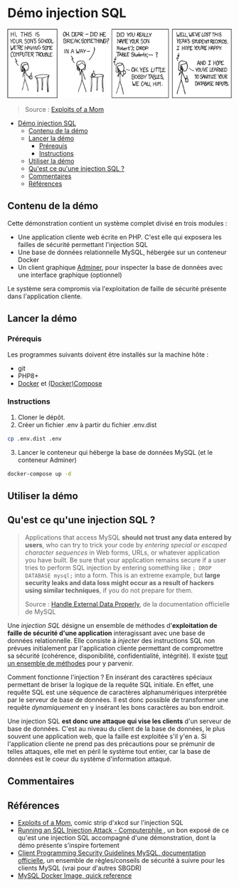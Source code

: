 # Démo injection SQL

![](assets/exploits_of_a_mom.png)

> Source : [Exploits of a Mom](https://xkcd.com/327/)

- [Démo injection SQL](#démo-injection-sql)
  - [Contenu de la démo](#contenu-de-la-démo)
  - [Lancer la démo](#lancer-la-démo)
    - [Prérequis](#prérequis)
    - [Instructions](#instructions)
  - [Utiliser la démo](#utiliser-la-démo)
  - [Qu'est ce qu'une injection SQL ?](#quest-ce-quune-injection-sql-)
  - [Commentaires](#commentaires)
  - [Références](#références)


## Contenu de la démo

Cette démonstration contient un système complet divisé en trois modules :

- Une application cliente web écrite en PHP. C'est elle qui exposera les failles de sécurité permettant l'injection SQL
- Une base de données relationnelle MySQL, hébergée sur un conteneur Docker
- Un client graphique [Adminer](https://www.adminer.org/), pour inspecter la base de données avec une interface graphique (optionnel)

Le système sera compromis via l'exploitation de faille de sécurité présente dans l'application cliente.

## Lancer la démo

### Prérequis

Les programmes suivants doivent être installés sur la machine hôte :

- git
- PHP8+
- [Docker](https://www.docker.com/get-started/) et [(Docker)Compose](https://docs.docker.com/compose/)

### Instructions

1. Cloner le dépôt.
2. Créer un fichier .env à partir du fichier .env.dist
~~~bash
cp .env.dist .env
~~~
3. Lancer le conteneur qui héberge la base de données MySQL (et le conteneur Adminer)
~~~bash
docker-compose up -d
~~~

## Utiliser la démo


## Qu'est ce qu'une injection SQL ?

> Applications that access MySQL **should not trust any data entered by users**, who can try to trick your code by *entering special or* *escaped character sequences* in Web forms, URLs, or whatever application you have built. Be sure that your application remains secure if a user tries to perform SQL injection by entering something like `; DROP DATABASE mysql;` into a form. This is an extreme example, but **large security leaks and data loss might occur as a result of hackers using similar techniques**, if you do not prepare for them. 
>   
> Source : [Handle External Data Properly](https://dev.mysql.com/doc/refman/5.7/en/secure-client-programming.html), de la documentation officielle de MySQL

Une *injection SQL* désigne un ensemble de méthodes d'**exploitation de faille de sécurité d'une application** interagissant avec une base de données relationnelle. Elle consiste à *injecter* des instructions SQL non prévues initialement par l'application cliente permettant de compromettre sa sécurité (cohérence, disponibilité, confidentialité, intégrité). Il existe [tout un ensemble de méthodes](https://fr.wikipedia.org/wiki/Injection_SQL) pour y parvenir.

Comment fonctionne l'injection ? En insérant des caractères spéciaux permettant de briser la logique de la requête SQL initiale. En effet, une requête SQL est une séquence de caractères alphanumériques interprétée par le serveur de base de données. Il est donc possible de transformer une requête *dynamiquement* en y insérant les bons caractères au bon endroit.

Une injection SQL **est donc une attaque qui vise les clients** d'un serveur de base de données. C'est au niveau du client de la base de données, le plus souvent une application web, que la faille est exploitée s'il y'en a. Si l'application cliente ne prend pas des précautions pour se prémunir de telles attaques, elle met en péril le système tout entier, car la base de données est le coeur du système d'information attaqué.


## Commentaires


## Références

- [Exploits of a Mom](https://xkcd.com/327/), comic strip d'xkcd sur l'injection SQL
- [Running an SQL Injection Attack - Computerphile ](https://www.youtube.com/watch?v=ciNHn38EyRc), un bon exposé de ce qu'est une injection SQL accompagné d'une démonstration, dont la démo présente s'inspire fortement
- [Client Programming Security Guidelines MySQL, documentation officielle](https://dev.mysql.com/doc/refman/5.7/en/secure-client-programming.html), un ensemble de règles/conseils de sécurité à suivre pour les clients MySQL (vrai pour d'autres SBGDR)
- [MySQL Docker Image, quick reference](https://hub.docker.com/_/mysql/)